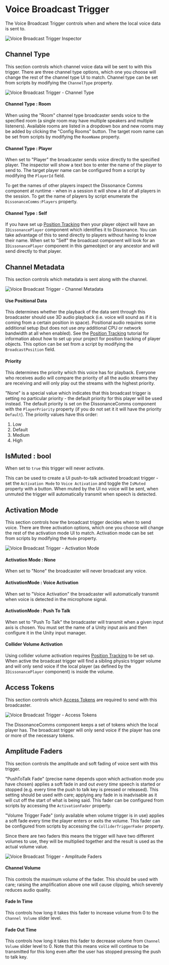 # Voice Broadcast Trigger

The Voice Broadcast Trigger controls when and where the local voice data is sent to.

![Voice Broadcast Trigger Inspector](/images/VoiceBroadcastTrigger_SectionsOverview.png "Voice Broadcast Trigger Inspector")

## Channel Type

This section controls which channel voice data will be sent to with this trigger. There are three channel type options, which one you choose will change the rest of the channel type UI to match. Channel type can be set from scripts by modifying the `ChannelType` property.

![Voice Broadcast Trigger - Channel Type](/images/VoiceBroadcastTrigger_Section_ChannelType.png)

#### Channel Type : Room

When using the "Room" channel type broadcaster sends voice to the specified room (a single room may have multiple speakers and multiple listeners). Available rooms are listed in a dropdown box and new rooms may be added by clicking the "Config Rooms" button. The target room name can be set from scripts by modifying the `RoomName` property.

#### Channel Type : Player

When set to "Player" the broadcaster sends voice directly to the specified player. The inspector will show a text box to enter the name of the player to send to. The target player name can be configured from a script by modifying the `PlayerId` field.

To get the names of other players inspect the Dissonance Comms component at runtime - when in a session it will show a list of all players in the session. To get the name of players by script enumerate the `DissonanceComms:Players` property.

#### Channel Type : Self

If you have set up [Position Tracking](../../Tutorials/Position-Tracking.md) then your player object will have an `IDissonancePlayer` component which identifies it to Dissonance. You can take advantage of this to send directly to players without having to know their name. When set to "Self" the broadcast component will look for an `IDissonancePlayer` component in this gameobject or any ancestor and will send directly to that player.

## Channel Metadata

This section controls which metadata is sent along with the channel.

![Voice Broadcast Trigger - Channel Metadata](/images/VoiceBroadcastTrigger_Section_ChannelMetadata.png)

#### Use Positional Data

This determines whether the playback of the data sent through this broadcaster should use 3D audio playback (i.e. voice will sound as if it is coming from a certain position in space). Positional audio requires some additional setup (but does not use *any* additional CPU or network bandwidth at all when enabled). See the [Position Tracking](../../Tutorials/Position-Tracking.md) tutorial for information about how to set up your project for position tracking of player objects. This option can be set from a script by modifying the `BroadcastPosition` field.

#### Priority

This determines the priority which this voice has for playback. Everyone who receives audio will compare the priority of all the audio streams they are receiving and will only play out the streams with the highest priority.

"None" is a special value which indicates that this broadcast trigger is setting no particular priority - the default priority for this player will be used instead. The default priority is set on the DissonanceComms component with the `PlayerPriority` property (if you do not set it it will have the priority `Default`). The priority values have this order:

 1. Low
 2. Default
 3. Medium
 4. High

## IsMuted : bool

When set to `true` this trigger will never activate.

This can be used to create a UI push-to-talk activated broadcast trigger - set the `Activation Mode` to `Voice Activation` and toggle the `IsMuted` property with a button. When muted by the UI no voice will be sent, when unmuted the trigger will automatically transmit when speech is detected.

## Activation Mode

This section controls how the broadcast trigger decides when to send voice. There are three activation options, which one you choose will change the rest of the activation mode UI to match. Activation mode can be set from scripts by modifying the `Mode` property.

![Voice Broadcast Trigger - Activation Mode](/images/VoiceBroadcastTrigger_Section_ActivationMode.png)

#### Activation Mode : None

When set to "None" the broadcaster will never broadcast any voice.

#### ActivationMode : Voice Activation

When set to "Voice Activation" the broadcaster will automatically transmit when voice is detected in the microphone signal.

#### ActivationMode : Push To Talk

When set to "Push To Talk" the broadcaster will transmit when a given input axis is chosen. You must set the name of a Unity input axis and then configure it in the Unity input manager.

#### Collider Volume Activation

Using collider volume activation requires [Position Tracking](../../Tutorials/Position-Tracking.md) to be set up. When active the broadcast trigger will find a sibling physics trigger volume and will only send voice if the local player (as defined by the `IDissonancePlayer` component) is inside the volume.

## Access Tokens

This section controls which [Access Tokens](../../Tutorials/Access-Control-Tokens.md) are required to send with this broadcaster.

![Voice Broadcast Trigger - Access Tokens](/images/VoiceBroadcastTrigger_Section_AccessTokens.png)

The DissonanceComms component keeps a set of tokens which the local player has. The broadcast trigger will only send voice if the player has one or more of the necessary tokens.

## Amplitude Faders

This section controls the amplitude and soft fading of voice sent with this trigger.

"PushToTalk Fade" (precise name depends upon which activation mode you have chosen) applies a soft fade in and out _every time_ speech is started or stopped (e.g. every time the push to talk key is pressed or released). This setting should be used with care; applying any fade in is inadvisable as it will cut off the start of what is being said. This fader can be configured from scripts by accessing the `ActivationFader` property.

"Volume Trigger Fade" (only available when volume trigger is in use) applies a soft fade every time the player enters or exits the volume. This fader can be configured from scripts by accessing the `ColliderTriggerFader` property.

Since there are two faders this means the trigger will have two different volumes to use, they will be multiplied together and the result is used as the actual volume value.

![Voice Broadcast Trigger - Amplitude Faders](/images/VoiceBroadcastTrigger_Section_AmplitudeFaders.png)

#### Channel Volume

This controls the maximum volume of the fader. This should be used with care; raising the amplification above one will cause clipping, which severely reduces audio quality.

#### Fade In Time

This controls how long it takes this fader to increase volume from 0 to the `Channel Volume` slider level.

#### Fade Out Time

This controls how long it takes this fader to decrease volume from `Channel Volume` slider level to 0. Note that this means voice will continue to be transmitted for this long even after the user has stopped pressing the push to talk key.

